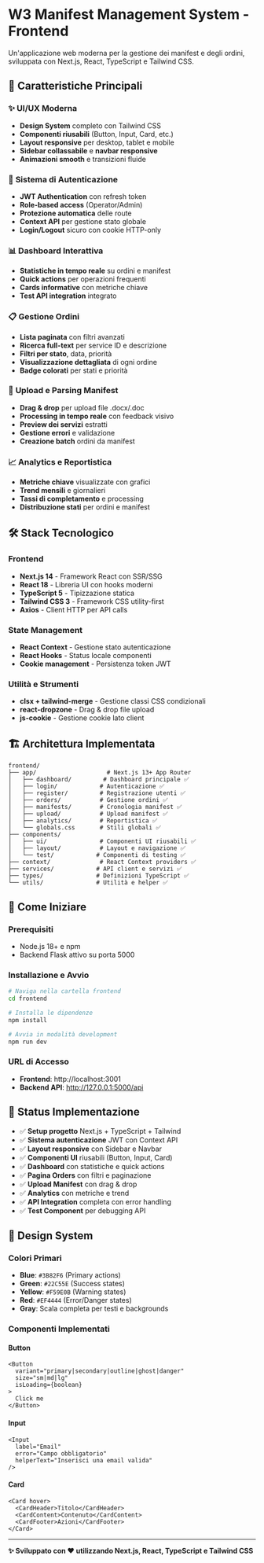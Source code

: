 # W3 Manifest Management System - Frontend

Un'applicazione web moderna per la gestione dei manifest e degli ordini, sviluppata con Next.js, React, TypeScript e Tailwind CSS.

## 🚀 Caratteristiche Principali

### ✨ **UI/UX Moderna**
- **Design System** completo con Tailwind CSS
- **Componenti riusabili** (Button, Input, Card, etc.)
- **Layout responsive** per desktop, tablet e mobile
- **Sidebar collassabile** e **navbar responsive**
- **Animazioni smooth** e transizioni fluide

### 🔐 **Sistema di Autenticazione**
- **JWT Authentication** con refresh token
- **Role-based access** (Operator/Admin)
- **Protezione automatica** delle route
- **Context API** per gestione stato globale
- **Login/Logout** sicuro con cookie HTTP-only

### 📊 **Dashboard Interattiva**
- **Statistiche in tempo reale** su ordini e manifest
- **Quick actions** per operazioni frequenti
- **Cards informative** con metriche chiave
- **Test API integration** integrato

### 📋 **Gestione Ordini**
- **Lista paginata** con filtri avanzati
- **Ricerca full-text** per service ID e descrizione
- **Filtri per stato**, data, priorità
- **Visualizzazione dettagliata** di ogni ordine
- **Badge colorati** per stati e priorità

### 📄 **Upload e Parsing Manifest**
- **Drag & drop** per upload file .docx/.doc
- **Processing in tempo reale** con feedback visivo
- **Preview dei servizi** estratti
- **Gestione errori** e validazione
- **Creazione batch** ordini da manifest

### 📈 **Analytics e Reportistica**
- **Metriche chiave** visualizzate con grafici
- **Trend mensili** e giornalieri
- **Tassi di completamento** e processing
- **Distribuzione stati** per ordini e manifest

## 🛠 **Stack Tecnologico**

### **Frontend**
- **Next.js 14** - Framework React con SSR/SSG
- **React 18** - Libreria UI con hooks moderni
- **TypeScript 5** - Tipizzazione statica
- **Tailwind CSS 3** - Framework CSS utility-first
- **Axios** - Client HTTP per API calls

### **State Management**
- **React Context** - Gestione stato autenticazione
- **React Hooks** - Status locale componenti
- **Cookie management** - Persistenza token JWT

### **Utilità e Strumenti**
- **clsx + tailwind-merge** - Gestione classi CSS condizionali
- **react-dropzone** - Drag & drop file upload
- **js-cookie** - Gestione cookie lato client

## 🏗 **Architettura Implementata**

```
frontend/
├── app/                    # Next.js 13+ App Router
│   ├── dashboard/         # Dashboard principale ✅
│   ├── login/            # Autenticazione ✅
│   ├── register/         # Registrazione utenti ✅
│   ├── orders/           # Gestione ordini ✅
│   ├── manifests/        # Cronologia manifest ✅
│   ├── upload/           # Upload manifest ✅
│   ├── analytics/        # Reportistica ✅
│   └── globals.css       # Stili globali ✅
├── components/
│   ├── ui/               # Componenti UI riusabili ✅
│   ├── layout/           # Layout e navigazione ✅
│   └── test/            # Componenti di testing ✅
├── context/              # React Context providers ✅
├── services/            # API client e servizi ✅
├── types/               # Definizioni TypeScript ✅
└── utils/               # Utilità e helper ✅
```

## 🚀 **Come Iniziare**

### **Prerequisiti**
- Node.js 18+ e npm
- Backend Flask attivo su porta 5000

### **Installazione e Avvio**

```bash
# Naviga nella cartella frontend
cd frontend

# Installa le dipendenze
npm install

# Avvia in modalità development
npm run dev
```

### **URL di Accesso**
- **Frontend**: http://localhost:3001
- **Backend API**: http://127.0.0.1:5000/api

## 🎯 **Status Implementazione**

- ✅ **Setup progetto** Next.js + TypeScript + Tailwind
- ✅ **Sistema autenticazione** JWT con Context API
- ✅ **Layout responsive** con Sidebar e Navbar
- ✅ **Componenti UI** riusabili (Button, Input, Card)
- ✅ **Dashboard** con statistiche e quick actions
- ✅ **Pagina Orders** con filtri e paginazione
- ✅ **Upload Manifest** con drag & drop
- ✅ **Analytics** con metriche e trend
- ✅ **API Integration** completa con error handling
- ✅ **Test Component** per debugging API

## 🎨 **Design System**

### **Colori Primari**
- **Blue**: `#3B82F6` (Primary actions)
- **Green**: `#22C55E` (Success states)  
- **Yellow**: `#F59E0B` (Warning states)
- **Red**: `#EF4444` (Error/Danger states)
- **Gray**: Scala completa per testi e backgrounds

### **Componenti Implementati**

#### **Button**
```tsx
<Button 
  variant="primary|secondary|outline|ghost|danger"
  size="sm|md|lg"
  isLoading={boolean}
>
  Click me
</Button>
```

#### **Input**
```tsx
<Input 
  label="Email"
  error="Campo obbligatorio"
  helperText="Inserisci una email valida"
/>
```

#### **Card**
```tsx
<Card hover>
  <CardHeader>Titolo</CardHeader>
  <CardContent>Contenuto</CardContent>
  <CardFooter>Azioni</CardFooter>
</Card>
```

---

**✨ Sviluppato con ❤️ utilizzando Next.js, React, TypeScript e Tailwind CSS**
